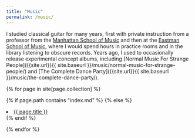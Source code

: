 ```yaml
---
title: "Music"
permalink: /music/
---
```


I studied classical guitar for many years, first with private instruction from a professor from the [Manhattan School of Music](https://www.msmnyc.edu/) and then at the [Eastman School of Music](https://www.esm.rochester.edu/), where I would spend hours in practice rooms and in the library listening to obscure records. Years ago, I used to occasionally release experimental concept albums, including [Normal Music For Strange People]({{site.url}}{{ site.baseurl }}/music/normal-music-for-strange-people/) and [The Complete Dance Party]({{site.url}}{{ site.baseurl }}/music/the-complete-dance-party/).

{% for page in site[page.collection] %}

{% if page.path contains "index.md" %}<!-- ignore landing pages -->
{% else %}<li><a href="{{ page.url | prepend:site.baseurl  }}">{{ page.title }}</a></li>{% endif %}

{% endfor %}
